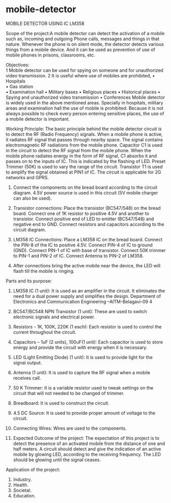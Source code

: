 # mobile-detector
MOBILE DETECTOR USING IC LM358

Scope of the project:A mobile detector can detect the activation of a mobile such as, incoming and outgoing Phone calls, messages and things in that nature. Whenever the phone is on silent mode, the detector detects various things from a mobile device. And it can be used as prevention of use of mobile phones in prisons, classrooms, etc.

Objectives:  
1	Mobile detector can be used for spying on someone and for unauthorized video transmission. 
2	It is useful where use of mobiles are prohibited, 
•	Hospitals  
•	Gas station  
•	Examination hall 
•	Military bases 
•	Religious places 
•	Historical places 
•	Spying and unauthorized video transmission 
•	Conferences 
Mobile detector is widely used in the above mentioned areas. Specially in hospitals, military areas and examination hall the use of mobile is prohibited. Because it is not always possible to check every person entering sensitive places, the use of a mobile detector is important. 

Working Principle:   The basic principle behind the mobile detector circuit is to detect the RF (Radio Frequency) signals. When a mobile phone is active, it radiates RF signal that passes through nearby space. The signal contains electromagnetic RF radiations from the mobile phone. Capacitor C1 is used in the circuit to detect the RF signal from the mobile phone. When the mobile phone radiates energy in the form of RF signal, C1 absorbs it and passes on to the inputs of IC. This is indicated by the flashing of LED. Preset Trimmer (50K) is used to vary the range of the circuit. Transistor T1 is used to amplify the signal obtained at PIN1 of IC. The circuit is applicable for 2G networks and GPRS. 

1. Connect the components on the bread board according to the circuit diagram. 4.5V 
power source is used in this circuit (5V mobile charger can also be used).
2. Transistor connections:
 Place the transistor (BC547/548) on the bread board.
 Connect one of 1K resistor to positive 4.5V and another to transistor.
Connect positive end of LED to emitter (BC547/548) and negative end to GND.
Connect resistors and capacitors according to the circuit diagram.

3. LM358 IC Connections:
 Place a LM358 IC on the bread board.
 Connect the PIN-8 of the IC to positive 4.5V.
 Connect PIN-4 of IC to ground (GND).
 Connect PIN-1 of IC with base of transistor.
 Connect 50K trimmer to PIN-1 and PIN-2 of IC.
 Connect Antenna to PIN-2 of LM358.
4. After connections bring the active mobile near the device, the LED will flash till the 
mobile is ringing.

Parts and its purpose:
1. LM358 IC (1 unit): It is used as an amplifier in the circuit. It eliminates the need for 
a dual power supply and simplifies the design.
Department of Electronics and Communication Engineering –AITM-Belagavi-09 4
2. BC547/BC548 NPN Transistor (1 unit): These are used to switch electronic signals 
and electrical power.
3. Resistors - 1K, 100K, 220K (1 each): Each resistor is used to control the current 
throughout the circuit.
4. Capacitors – 1uF (2 units), 100uF(1 unit): Each capacitor is used to store energy 
and provide the circuit with energy when it is necessary.
5. LED (Light Emitting Diode) (1 unit): It is used to provide light for the signal 
output.
6. Antenna (1 unit): It is used to capture the RF signal when a mobile receives call.
7. 50 K Trimmer: It is a variable resistor used to tweak settings on the circuit that will 
not needed to be changed of trimmer.
8. Breadboard: It is used to construct the circuit.
9. 4.5 DC Source: It is used to provide proper amount of voltage to the circuit.
10. Connecting Wires: Wires are used to the components.

12. Expected Outcome of the project: The expectation of this project is to detect the presence of an activated mobile from the 
distance of one and half meters. A circuit should detect and give the indication of an active 
mobile by glowing LED, according to the receiving frequency. The LED should be glowing 
until the signal ceases.

Application of the project:
1. Industry.
2. Health.
3. Societal.
4. Education.
 
